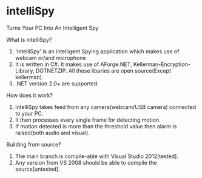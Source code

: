 intelliSpy
==========
Turns Your PC Into An Intelligent Spy



What is intelliSpy?

1. 'intelliSpy' is an intelligent Spying application which makes use of webcam or/and microphone
2. It is written in C#. It makes use of AForge.NET, Kellerman-Encryption-Library, DOTNETZIP. All these libaries are open     source(Except kellerman).
3. .NET version 2.0+ are supported.


How does it work?

1. intelliSpy takes feed from any camera(webcam/USB camera) connected to your PC.
2. It then processes every single frame for detecting motion.
3. If motion detected is more than the threshold value then alarm is raised(both audio and visual).


Building from source?

1. The main branch is compile-able with Visual Studio 2012[tested].
2. Any version from VS 2008 should be able to compile the source[untested].
